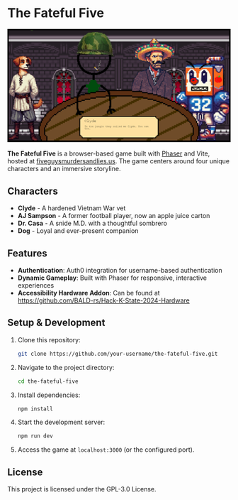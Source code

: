 
# The Fateful Five

![Cover Image](assets/img/cover.png)

**The Fateful Five** is a browser-based game built with [Phaser](https://phaser.io/) and Vite, hosted at [fiveguysmurdersandlies.us](https://fiveguysmurdersandlies.us). The game centers around four unique characters and an immersive storyline.

## Characters
- **Clyde** - A hardened Vietnam War vet
- **AJ Sampson** - A former football player, now an apple juice carton
- **Dr. Casa** - A snide M.D. with a thoughtful sombrero
- **Dog** - Loyal and ever-present companion

## Features
- **Authentication**: Auth0 integration for username-based authentication
- **Dynamic Gameplay**: Built with Phaser for responsive, interactive experiences
- **Accessibility Hardware Addon**: Can be found at https://github.com/BALD-rs/Hack-K-State-2024-Hardware

## Setup & Development
1. Clone this repository:
   ```bash
   git clone https://github.com/your-username/the-fateful-five.git
   ```
2. Navigate to the project directory:
   ```bash
   cd the-fateful-five
   ```
3. Install dependencies:
   ```bash
   npm install
   ```
4. Start the development server:
   ```bash
   npm run dev
   ```
5. Access the game at `localhost:3000` (or the configured port).

## License
This project is licensed under the GPL-3.0 License.
